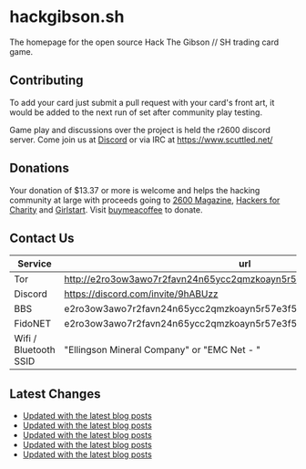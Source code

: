 # hackgibson.sh
The homepage for the open source Hack The Gibson // SH trading card game.


## Contributing

To add your card just submit a pull request with your card's front art, it would be added to the next run of set after community play testing.

Game play and discussions over the project is held the r2600 discord server. Come join us at [Discord](https://discord.com/invite/9hABUzz) or via IRC at https://www.scuttled.net/


## Donations

Your donation of $13.37 or more is welcome and helps the hacking community at large with proceeds going to [2600 Magazine](https://2600.com/), [Hackers for Charity](https://hackersforcharity.org) and [Girlstart](https://girlstart.org).  Visit [buymeacoffee](https://www.buymeacoffee.com/hackgibson.sh) to donate.


## Contact Us

Service | url
-|-
Tor | http://e2ro3ow3awo7r2favn24n65ycc2qmzkoayn5r57e3f56nvjwdcgg32ad.onion
Discord | https://discord.com/invite/9hABUzz
BBS | e2ro3ow3awo7r2favn24n65ycc2qmzkoayn5r57e3f56nvjwdcgg32ad.onion:23
FidoNET | e2ro3ow3awo7r2favn24n65ycc2qmzkoayn5r57e3f56nvjwdcgg32ad.onion:24554
Wifi / Bluetooth SSID | "Ellingson Mineral Company" or "EMC Net - <fidonet address>"

## Latest Changes
<!-- BLOG-POST-LIST:START -->
- [Updated with the latest blog posts](https://github.com/DFW2600/hackgibson.sh/commit/5a2e9a2362ee43dc6187826d6e9794c91c995df5)
- [Updated with the latest blog posts](https://github.com/DFW2600/hackgibson.sh/commit/321f79c690c96c4d079c065d1763cd1d08819ff8)
- [Updated with the latest blog posts](https://github.com/DFW2600/hackgibson.sh/commit/75143a78ca9886ed1e0b5aaf5b107e84b9b3ae3d)
- [Updated with the latest blog posts](https://github.com/DFW2600/hackgibson.sh/commit/d8c23287aa11d8376933d2e4c6e6a9d1e0f7fffb)
- [Updated with the latest blog posts](https://github.com/DFW2600/hackgibson.sh/commit/96579ea24ec8eff9249412406c74f4d05dc8aa5e)
<!-- BLOG-POST-LIST:END -->
